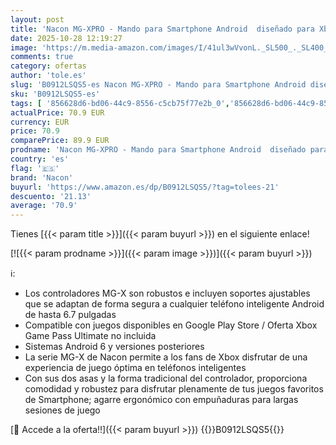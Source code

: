 ```yaml
---
layout: post
title: 'Nacon MG-XPRO - Mando para Smartphone Android  diseñado para Xbox Game Pass Ultimate y juegos para Android '
date: 2025-10-28 12:19:27
image: 'https://m.media-amazon.com/images/I/41ul3wVvonL._SL500_._SL400_.jpg'
comments: true
category: ofertas
author: 'tole.es'
slug: 'B0912LSQS5-es Nacon MG-XPRO - Mando para Smartphone Android diseñado...'
sku: 'B0912LSQS5-es'
tags: [ '856628d6-bd06-44c9-8556-c5cb75f77e2b_0','856628d6-bd06-44c9-8556-c5cb75f77e2b_3701','Accesorios','Accesorios para Xbox','Arborist Merchandising Root','Electrónica','Self Service','Sistemas heredados','Sistemas heredados de Xbox','Special Features Stores','Videojuegos','Xbox: Juegos, consolas y accesorios','nacon','xbox','🇪🇸', ]
actualPrice: 70.9 EUR
currency: EUR
price: 70.9
comparePrice: 89.9 EUR
prodname: 'Nacon MG-XPRO - Mando para Smartphone Android  diseñado para Xbox Game Pass Ultimate y juegos para Android '
country: 'es'
flag: '🇪🇸'
brand: 'Nacon'
buyurl: 'https://www.amazon.es/dp/B0912LSQS5/?tag=tolees-21'
descuento: '21.13'
average: '70.9'
---
```


Tienes [{{< param title >}}]({{< param buyurl >}}) en el siguiente enlace!

[![{{< param prodname >}}]({{< param image >}})]({{< param buyurl >}})

ℹ️:

- Los controladores MG-X son robustos e incluyen soportes ajustables que se adaptan de forma segura a cualquier teléfono inteligente Android de hasta 6.7 pulgadas
- Compatible con juegos disponibles en Google Play Store / Oferta Xbox Game Pass Ultimate no incluida
- Sistemas Android 6 y versiones posteriores
- La serie MG-X de Nacon permite a los fans de Xbox disfrutar de una experiencia de juego óptima en teléfonos inteligentes
- Con sus dos asas y la forma tradicional del controlador, proporciona comodidad y robustez para disfrutar plenamente de tus juegos favoritos de Smartphone; agarre ergonómico con empuñaduras para largas sesiones de juego

[🛒 Accede a la oferta!!]({{< param buyurl >}})
{{<world>}}B0912LSQS5{{</world>}}
